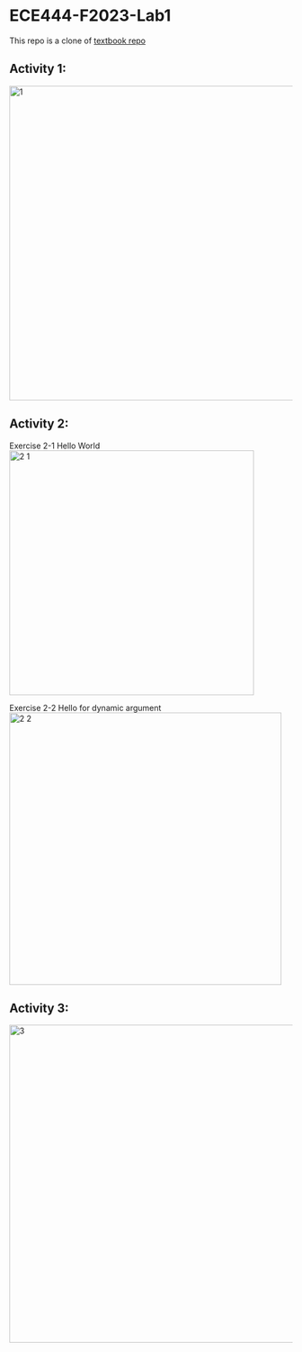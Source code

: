 # ECE444-F2023-Lab1
This repo is a clone of [textbook repo](https://github.com/miguelgrinberg/flasky)

## Activity 1: 
<img width="559" alt="1" src="https://github.com/nxf-emma/ECE444-F2023-Lab1/assets/84111551/d876d273-27df-4cd4-a4f3-d130f4ed15e7">

## Activity 2: 
Exercise 2-1 Hello World \
<img width="435" alt="2 1" src="https://github.com/nxf-emma/ECE444-F2023-Lab1/assets/84111551/4b2eb2a2-77ef-4907-ab96-231ec30509b4">

Exercise 2-2 Hello <name> for dynamic argument \
<img width="484" alt="2 2" src="https://github.com/nxf-emma/ECE444-F2023-Lab1/assets/84111551/88a80f7d-e9ea-4bad-9f76-465b77325f7e">

## Activity 3: 
<img width="565" alt="3" src="https://github.com/nxf-emma/ECE444-F2023-Lab1/assets/84111551/d744cdf6-75b4-4449-9e2c-74080bb7b366">

